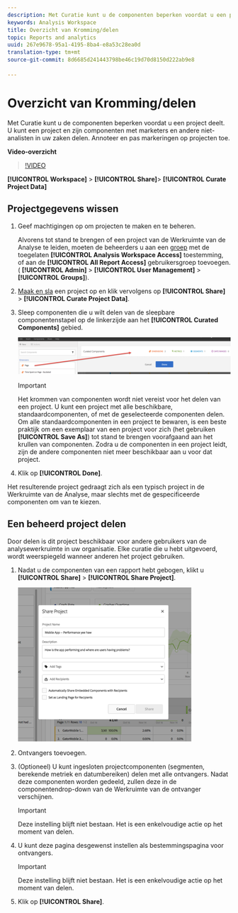 ```yaml
---
description: Met Curatie kunt u de componenten beperken voordat u een project deelt. U kunt een project en zijn componenten met marketers en andere niet-analisten in uw zaken delen. Annoteer en pas markeringen op projecten toe.
keywords: Analysis Workspace
title: Overzicht van Kromming/delen
topic: Reports and analytics
uuid: 267e9678-95a1-4195-8ba4-e8a53c28ea0d
translation-type: tm+mt
source-git-commit: 8d6685d241443798be46c19d70d8150d222ab9e8

---
```



# Overzicht van Kromming/delen

Met Curatie kunt u de componenten beperken voordat u een project deelt. U kunt een project en zijn componenten met marketers en andere niet-analisten in uw zaken delen. Annoteer en pas markeringen op projecten toe.

**Video-overzicht**

>[!VIDEO](https://www.youtube.com/watch?v=LJJRskdmlOg&amp;index=79&amp;t=0s&amp;list=PL2tCx83mn7GuNnQdYGOtlyCu0V5mEZ8sS)

**[!UICONTROL Workspace]** > **[!UICONTROL Share]**> **[!UICONTROL Curate Project Data]**

## Projectgegevens wissen

1. Geef machtigingen op om projecten te maken en te beheren.

   Alvorens tot stand te brengen of een project van de Werkruimte van de Analyse te leiden, moeten de beheerders u aan een [groep](https://docs.adobe.com/content/help/en/analytics/admin/user-product-management/user-groups/groups.html) met de toegelaten **[!UICONTROL Analysis Workspace Access]** toestemming, of aan de **[!UICONTROL All Report Access]** gebruikersgroep toevoegen. ( **[!UICONTROL Admin]** > **[!UICONTROL User Management]** > **[!UICONTROL Groups]**).

1. [Maak en sla](/help/analyze/analysis-workspace/build-workspace-project/t-freeform-project.md) een project op en klik vervolgens op **[!UICONTROL Share]** > **[!UICONTROL Curate Project Data]**.
1. Sleep componenten die u wilt delen van de sleepbare componentenstapel op de linkerzijde aan het **[!UICONTROL Curated Components]** gebied.

   ![](assets/curated-components.png)

   >[!IMPORTANT]
   >
   >Het krommen van componenten wordt niet vereist voor het delen van een project. U kunt een project met alle beschikbare, standaardcomponenten, of met de geselecteerde componenten delen. Om alle standaardcomponenten in een project te bewaren, is een beste praktijk om een exemplaar van een project voor zich (het gebruiken **[!UICONTROL Save As]**) tot stand te brengen voorafgaand aan het krullen van componenten. Zodra u de componenten in een project leidt, zijn de andere componenten niet meer beschikbaar aan u voor dat project.

1. Klik op **[!UICONTROL Done]**.

Het resulterende project gedraagt zich als een typisch project in de Werkruimte van de Analyse, maar slechts met de gespecificeerde componenten om van te kiezen.

## Een beheerd project delen

Door delen is dit project beschikbaar voor andere gebruikers van de analysewerkruimte in uw organisatie. Elke curatie die u hebt uitgevoerd, wordt weerspiegeld wanneer anderen het project gebruiken.

1. Nadat u de componenten van een rapport hebt gebogen, klikt u **[!UICONTROL Share]** > **[!UICONTROL Share Project]**.

   ![](assets/share_component.png)

1. Ontvangers toevoegen.
1. (Optioneel) U kunt ingesloten projectcomponenten (segmenten, berekende metriek en datumbereiken) delen met alle ontvangers. Nadat deze componenten worden gedeeld, zullen deze in de componentendrop-down van de Werkruimte van de ontvanger verschijnen.

   >[!IMPORTANT]
   >
   >Deze instelling blijft niet bestaan. Het is een enkelvoudige actie op het moment van delen.

1. U kunt deze pagina desgewenst instellen als bestemmingspagina voor ontvangers.

   >[!IMPORTANT]
   >
   >Deze instelling blijft niet bestaan. Het is een enkelvoudige actie op het moment van delen.

1. Klik op **[!UICONTROL Share]**.

<!-- 

<p> <b>Annotate and tag a project</b> </p> 
<p>An alternative way to collaborate on a project is to use the Information panel. This panel will be re-introduced in an upcoming release. </p> 
<p> </p> 
<ul id="ul_EFD045FD9F3B4BF8A70637B00EE0BC9C"> 
 <li id="li_EC6C5EAF9C234E76BDA7FF0226B82083">Tag reports for sharing. </li> 
 <li id="li_CF6A438C55F847F8890F8CB674CAA4F7">Specify the recipient (filter by permission group or user name), the storage folder. In-product notifications let users know that they have a shared report waiting. </li> 
 <li id="li_C8E088DA43024277908705CB0F3A142A">Write messages or report descriptions for recipients. </li> 
 <li id="li_342EB4758C344B859757E23691068FA3"> Select the dimensions, metrics, and segments to recommend to a non-analyst colleague, who can view the report you are curating and sharing. Curating the component gives the recipient access to those components, based on their permission settings. </li> 
 <li id="li_6487500F9315481599B7F3897998879F"> Add suggested items to a previously configured report. These new items exist as recommended selectable options. </li> 
</ul>

 -->

